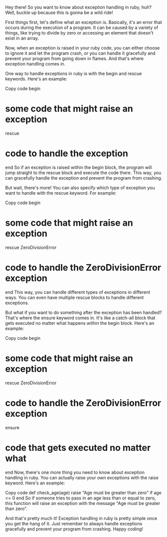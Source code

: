 Hey there! So you want to know about exception handling in ruby, huh? Well, buckle up because this is gonna be a wild ride!

First things first, let's define what an exception is. Basically, it's an error that occurs during the execution of a program. It can be caused by a variety of things, like trying to divide by zero or accessing an element that doesn't exist in an array.

Now, when an exception is raised in your ruby code, you can either choose to ignore it and let the program crash, or you can handle it gracefully and prevent your program from going down in flames. And that's where exception handling comes in.

One way to handle exceptions in ruby is with the begin and rescue keywords. Here's an example:

Copy code
begin
  # some code that might raise an exception
rescue
  # code to handle the exception
end
So if an exception is raised within the begin block, the program will jump straight to the rescue block and execute the code there. This way, you can gracefully handle the exception and prevent the program from crashing.

But wait, there's more! You can also specify which type of exception you want to handle with the rescue keyword. For example:

Copy code
begin
  # some code that might raise an exception
rescue ZeroDivisionError
  # code to handle the ZeroDivisionError exception
end
This way, you can handle different types of exceptions in different ways. You can even have multiple rescue blocks to handle different exceptions.

But what if you want to do something after the exception has been handled? That's where the ensure keyword comes in. It's like a catch-all block that gets executed no matter what happens within the begin block. Here's an example:

Copy code
begin
  # some code that might raise an exception
rescue ZeroDivisionError
  # code to handle the ZeroDivisionError exception
ensure
  # code that gets executed no matter what
end
Now, there's one more thing you need to know about exception handling in ruby. You can actually raise your own exceptions with the raise keyword. Here's an example:

Copy code
def check_age(age)
  raise "Age must be greater than zero" if age <= 0
end
So if someone tries to pass in an age less than or equal to zero, this function will raise an exception with the message "Age must be greater than zero".

And that's pretty much it! Exception handling in ruby is pretty simple once you get the hang of it. Just remember to always handle exceptions gracefully and prevent your program from crashing. Happy coding!
